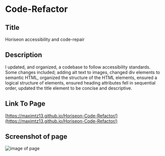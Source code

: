 # Code-Refactor
## Title
Horiseon accessibility and code-repair

## Description
I updated, and organized, a codebase to follow accessibility standards. Some changes included; adding alt text to images, changed div elements to semantic HTML, organized the structure of the HTML elements, ensured a logical structure of elements, ensured heading attributes fell in sequential order, updated the title element to be concise and descriptive.

## Link To Page
[https://maximtz13.github.io/Horiseon-Code-Refactor/](https://maximtz13.github.io/Horiseon-Code-Refactor/)

## Screenshot of page
![image of page](https://ibb.co/4Mnd8m1)
